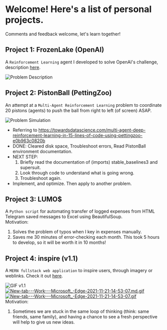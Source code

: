 # Welcome! Here's a list of personal projects.
Comments and feedback welcome, let's learn together!  

## Project 1: FrozenLake (OpenAI)
A ```Reinforcement Learning``` agent I developed to solve OpenAI's challenge, description [here](https://gym.openai.com/envs/FrozenLake-v0/).  
  
![Problem Description](https://external-preview.redd.it/xMSGKt4DiSFUocGf0q5RMElmlztOj9wYqecFkOjUq7o.jpg?auto=webp&s=a0f1934ecc0e5c6067790d7b59d829273f513d3a)

## Project 2: PistonBall (PettingZoo)
An attempt at a ```Multi-Agent Reinforcement Learning``` problem to coordinate 20 pistons (agents) to push the ball from right to left (of screen) ASAP.  
  
![Problem Simulation](https://miro.medium.com/max/1400/0*ZBS0do1EE3ayKGk-.gif)  

- Referring to https://towardsdatascience.com/multi-agent-deep-reinforcement-learning-in-15-lines-of-code-using-pettingzoo-e0b963c0820b
- DONE: Cleared disk space, Troubleshoot errors, Read PistonBall environment documentation.
- NEXT STEP:
    1. Briefly read the documentation of (imports) stable_baselines3 and supersuit.
    2. Look through code to understand what is going wrong.
    3. Troubleshoot again.
- Implement, and optimize. Then apply to another problem.

## Project 3: LUMO$
A ```Python script``` for automating transfer of logged expenses from HTML Telegram saved messages to Excel using BeautifulSoup.  
Motivation:
1. Solves the problem of typos when I key in expenses manually.
2. Saves me 30 minutes of error-checking each month. This took 5 hours to develop, so it will be worth it in 10 months!

## Project 4: inspire (v1.1)
A `MERN fullstack web application` to inspire users, through imagery or weblinks. Check it out [here](https://inspire.herokuapp.com/).  
  
![GIF v1.1](https://s5.gifyu.com/images/New-tab---Work---Microsoft_-Edge-2021-11-21-14-53-07.gif)   
[![New-tab---Work---Microsoft_-Edge-2021-11-21-14-53-07.md.gif](https://s5.gifyu.com/images/New-tab---Work---Microsoft_-Edge-2021-11-21-14-53-07.md.gif)](https://gifyu.com/image/S2vql)  
[![New-tab---Work---Microsoft_-Edge-2021-11-21-14-53-07.gif](https://s5.gifyu.com/images/New-tab---Work---Microsoft_-Edge-2021-11-21-14-53-07.gif)](https://gifyu.com/image/S2vql)  
Motivation:  
1. Sometimes we are stuck in the same loop of thinking (think: same friends, same family), and having a chance to see a fresh perspective will help to give us new ideas.  
